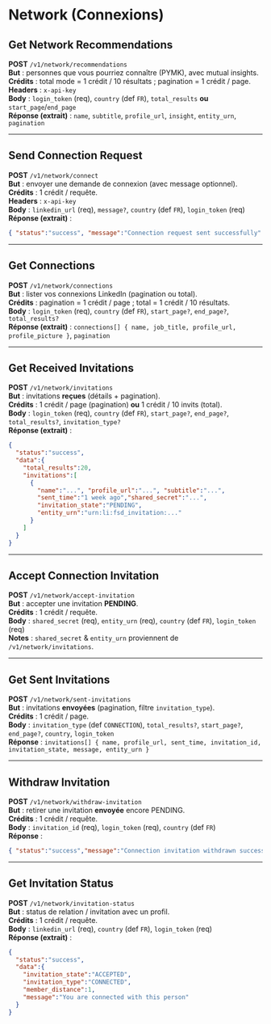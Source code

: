 # Network (Connexions)

## Get Network Recommendations
**POST** `/v1/network/recommendations`  
**But** : personnes que vous pourriez connaître (PYMK), avec mutual insights.  
**Crédits** : total mode = 1 crédit / 10 résultats ; pagination = 1 crédit / page.  
**Headers** : `x-api-key`  
**Body** : `login_token` (req), `country` (def `FR`), `total_results` **ou** `start_page`/`end_page`  
**Réponse (extrait)** : `name`, `subtitle`, `profile_url`, `insight`, `entity_urn`, `pagination`

---

## Send Connection Request
**POST** `/v1/network/connect`  
**But** : envoyer une demande de connexion (avec message optionnel).  
**Crédits** : 1 crédit / requête.  
**Headers** : `x-api-key`  
**Body** : `linkedin_url` (req), `message?`, `country` (def `FR`), `login_token` (req)  
**Réponse (extrait)** :
```json
{ "status":"success", "message":"Connection request sent successfully" }
```

---

## Get Connections
**POST** `/v1/network/connections`  
**But** : lister vos connexions LinkedIn (pagination ou total).  
**Crédits** : pagination = 1 crédit / page ; total = 1 crédit / 10 résultats.  
**Body** : `login_token` (req), `country` (def `FR`), `start_page?`, `end_page?`, `total_results?`  
**Réponse (extrait)** : `connections[] { name, job_title, profile_url, profile_picture }`, `pagination`

---

## Get Received Invitations
**POST** `/v1/network/invitations`  
**But** : invitations **reçues** (détails + pagination).  
**Crédits** : 1 crédit / page (pagination) **ou** 1 crédit / 10 invits (total).  
**Body** : `login_token` (req), `country` (def `FR`), `start_page?`, `end_page?`, `total_results?`, `invitation_type?`  
**Réponse (extrait)** :
```json
{
  "status":"success",
  "data":{
    "total_results":20,
    "invitations":[
      {
        "name":"...", "profile_url":"...", "subtitle":"...",
        "sent_time":"1 week ago","shared_secret":"...",
        "invitation_state":"PENDING",
        "entity_urn":"urn:li:fsd_invitation:..."
      }
    ]
  }
}
```

---

## Accept Connection Invitation
**POST** `/v1/network/accept-invitation`  
**But** : accepter une invitation **PENDING**.  
**Crédits** : 1 crédit / requête.  
**Body** : `shared_secret` (req), `entity_urn` (req), `country` (def `FR`), `login_token` (req)  
**Notes** : `shared_secret` & `entity_urn` proviennent de `/v1/network/invitations`.

---

## Get Sent Invitations
**POST** `/v1/network/sent-invitations`  
**But** : invitations **envoyées** (pagination, filtre `invitation_type`).  
**Crédits** : 1 crédit / page.  
**Body** : `invitation_type` (def `CONNECTION`), `total_results?`, `start_page?`, `end_page?`, `country`, `login_token`  
**Réponse** : `invitations[] { name, profile_url, sent_time, invitation_id, invitation_state, message, entity_urn }`

---

## Withdraw Invitation
**POST** `/v1/network/withdraw-invitation`  
**But** : retirer une invitation **envoyée** encore PENDING.  
**Crédits** : 1 crédit / requête.  
**Body** : `invitation_id` (req), `login_token` (req), `country` (def `FR`)  
**Réponse** :
```json
{ "status":"success","message":"Connection invitation withdrawn successfully" }
```

---

## Get Invitation Status
**POST** `/v1/network/invitation-status`  
**But** : status de relation / invitation avec un profil.  
**Crédits** : 1 crédit / requête.  
**Body** : `linkedin_url` (req), `country` (def `FR`), `login_token` (req)  
**Réponse (extrait)** :
```json
{
  "status":"success",
  "data":{
    "invitation_state":"ACCEPTED",
    "invitation_type":"CONNECTED",
    "member_distance":1,
    "message":"You are connected with this person"
  }
}
```
